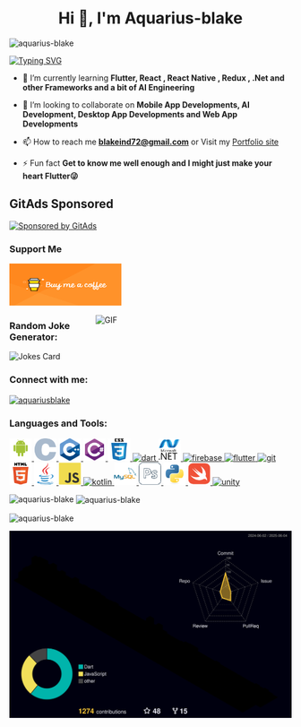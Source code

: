 <!-- GitAds-Verify: I1FCGDNBDW67O7GJMZUDPREC4UBA28UL -->
<h1 align="center">Hi 👋, I'm Aquarius-blake</h1>
<p align="left"> <img src="https://komarev.com/ghpvc/?username=aquarius-blake&label=Profile%20views&color=0e75b6&style=flat" alt="aquarius-blake" /> </p>

[![Typing SVG](https://readme-typing-svg.herokuapp.com/?lines=Thank+You+for+Visiting!+You+Are+Welcome;Hope+We+Can+Work+Together+Sometime...&pause=1000&width=600)](https://git.io/typing-svg)

<!--<p align="left"> <a href="https://github.com/ryo-ma/github-profile-trophy"><img src="https://github-profile-trophy.vercel.app/?username=aquarius-blake&theme=alduin" alt="aquarius-blake" /></a> </p>
-->


- 🌱 I’m currently learning **Flutter, React , React Native , Redux , .Net and other Frameworks and a bit of AI Engineering**

- 👯 I’m looking to collaborate on **Mobile App Developments, AI Development, Desktop App Developments and Web App Developments**

- 📫 How to reach me **blakeind72@gmail.com** or Visit my [Portfolio site](https://aquarius-blake.github.io/portfolio/)

- ⚡ Fun fact **Get to know me well enough and I might just make your heart Flutter😜**


## GitAds Sponsored
[![Sponsored by GitAds](https://gitads.dev/v1/ad-serve?source=aquarius-blake/aquarius-blake@github)](https://gitads.dev/v1/ad-track?source=aquarius-blake/aquarius-blake@github)



### Support Me

<a href="https://www.paypal.com/donate/?hosted_button_id=FRQXF3ENFDX32"><img src="https://github.com/Aquarius-blake/Images/blob/main/Profile/img/coffee.png" width="200" height="75" /></a>


<img align="right" alt="GIF" src="https://github.com/Aquarius-blake/Images/blob/main/Profile/gifs/programmer.gif" width="350" />

<h3 align="left">Random Joke Generator:</h3>

<!-- Markdown -->
![Jokes Card](https://readme-jokes.vercel.app/api?theme=halloween)


<h3 align="left">Connect with me:</h3>
<p align="left">
<a href="https://twitter.com/aquariusblake" target="blank"><img align="center" src="https://raw.githubusercontent.com/rahuldkjain/github-profile-readme-generator/master/src/images/icons/Social/twitter.svg" alt="aquariusblake" height="30" width="40" /></a>
</p>

<h3 align="left">Languages and Tools:</h3>
<p align="left"> <a href="https://developer.android.com" target="_blank" rel="noreferrer"> <img src="https://raw.githubusercontent.com/devicons/devicon/master/icons/android/android-original-wordmark.svg" alt="android" width="40" height="40"/> </a> <a href="https://www.cprogramming.com/" target="_blank" rel="noreferrer"> <img src="https://raw.githubusercontent.com/devicons/devicon/master/icons/c/c-original.svg" alt="c" width="40" height="40"/> </a> <a href="https://www.w3schools.com/cpp/" target="_blank" rel="noreferrer"> <img src="https://raw.githubusercontent.com/devicons/devicon/master/icons/cplusplus/cplusplus-original.svg" alt="cplusplus" width="40" height="40"/> </a> <a href="https://www.w3schools.com/cs/" target="_blank" rel="noreferrer"> <img src="https://raw.githubusercontent.com/devicons/devicon/master/icons/csharp/csharp-original.svg" alt="csharp" width="40" height="40"/> </a> <a href="https://www.w3schools.com/css/" target="_blank" rel="noreferrer"> <img src="https://raw.githubusercontent.com/devicons/devicon/master/icons/css3/css3-original-wordmark.svg" alt="css3" width="40" height="40"/> </a> <a href="https://dart.dev" target="_blank" rel="noreferrer"> <img src="https://www.vectorlogo.zone/logos/dartlang/dartlang-icon.svg" alt="dart" width="40" height="40"/> </a> <a href="https://dotnet.microsoft.com/" target="_blank" rel="noreferrer"> <img src="https://raw.githubusercontent.com/devicons/devicon/master/icons/dot-net/dot-net-original-wordmark.svg" alt="dotnet" width="40" height="40"/> </a> <a href="https://firebase.google.com/" target="_blank" rel="noreferrer"> <img src="https://www.vectorlogo.zone/logos/firebase/firebase-icon.svg" alt="firebase" width="40" height="40"/> </a> <a href="https://flutter.dev" target="_blank" rel="noreferrer"> <img src="https://www.vectorlogo.zone/logos/flutterio/flutterio-icon.svg" alt="flutter" width="40" height="40"/> </a> <a href="https://git-scm.com/" target="_blank" rel="noreferrer"> <img src="https://www.vectorlogo.zone/logos/git-scm/git-scm-icon.svg" alt="git" width="40" height="40"/> </a> <a href="https://www.w3.org/html/" target="_blank" rel="noreferrer"> <img src="https://raw.githubusercontent.com/devicons/devicon/master/icons/html5/html5-original-wordmark.svg" alt="html5" width="40" height="40"/> </a> <a href="https://www.java.com" target="_blank" rel="noreferrer"> <img src="https://raw.githubusercontent.com/devicons/devicon/master/icons/java/java-original.svg" alt="java" width="40" height="40"/> </a> <a href="https://developer.mozilla.org/en-US/docs/Web/JavaScript" target="_blank" rel="noreferrer"> <img src="https://raw.githubusercontent.com/devicons/devicon/master/icons/javascript/javascript-original.svg" alt="javascript" width="40" height="40"/> </a> <a href="https://kotlinlang.org" target="_blank" rel="noreferrer"> <img src="https://www.vectorlogo.zone/logos/kotlinlang/kotlinlang-icon.svg" alt="kotlin" width="40" height="40"/> </a> <a href="https://www.mysql.com/" target="_blank" rel="noreferrer"> <img src="https://raw.githubusercontent.com/devicons/devicon/master/icons/mysql/mysql-original-wordmark.svg" alt="mysql" width="40" height="40"/> </a> <a href="https://www.photoshop.com/en" target="_blank" rel="noreferrer"> <img src="https://raw.githubusercontent.com/devicons/devicon/master/icons/photoshop/photoshop-line.svg" alt="photoshop" width="40" height="40"/> </a> <a href="https://www.python.org" target="_blank" rel="noreferrer"> <img src="https://raw.githubusercontent.com/devicons/devicon/master/icons/python/python-original.svg" alt="python" width="40" height="40"/> </a> <a href="https://developer.apple.com/swift/" target="_blank" rel="noreferrer"> <img src="https://raw.githubusercontent.com/devicons/devicon/master/icons/swift/swift-original.svg" alt="swift" width="40" height="40"/> </a> <a href="https://unity.com/" target="_blank" rel="noreferrer"> <img src="https://www.vectorlogo.zone/logos/unity3d/unity3d-icon.svg" alt="unity" width="40" height="40"/> </a> </p>

<p><img align="left" src="https://github-readme-stats.vercel.app/api/top-langs?username=aquarius-blake&show_icons=true&locale=en&layout=compact&count_private=true&langs_count=15&theme=dark" alt="aquarius-blake" /></p>


<p>&nbsp;<img align="center" src="https://github-readme-stats.vercel.app/api?username=aquarius-blake&show_icons=true&locale=en&theme=dark" alt="aquarius-blake" /></p>

<p><img align="center" src="https://github-readme-streak-stats.herokuapp.com/?user=aquarius-blake&theme=dark" alt="aquarius-blake" /></p>

<!--
### This week I spent my time on  <img src="https://media.giphy.com/media/SvQzkTQb3ZwKcj1QTO/giphy.gif" width="40">
[![Aquarius-blake](https://github-readme-stats.vercel.app/api/wakatime?username=Aquariusblake&theme=radical)

<!--
<a href="http://www.github.com/Aquarius-blake"><img src="https://activity-graph.herokuapp.com/graph?username=Aquarius-blake&bg_color=1c1917&color=ffffff&line=0891b2&point=ffffff&area_color=1c1917&area=true&hide_border=true&custom_title=GitHub%20Commits%20Graph" alt="GitHub Commits Graph" /></a>
-->

<p><img align="center" src="https://github.com/Aquarius-blake/Aquarius-blake/blob/main/profile-3d-contrib/profile-night-rainbow.svg" alt="Aquarius Blake" ></p>

